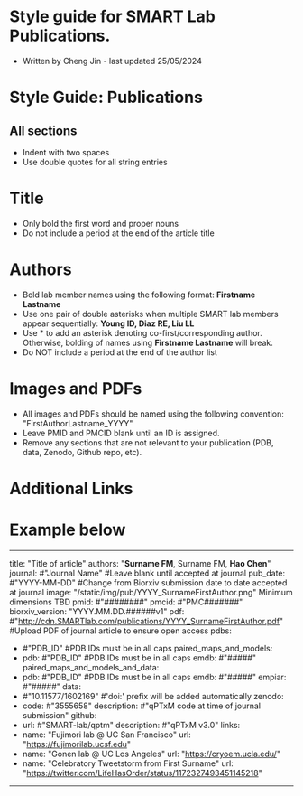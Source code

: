 # Style guide for SMART Lab Publications.

- Written by Cheng Jin - last updated 25/05/2024

# Style Guide: Publications

## All sections

- Indent with two spaces
- Use double quotes for all string entries

# Title

- Only bold the first word and proper nouns
- Do not include a period at the end of the article title

# Authors

- Bold lab member names using the following format: **Firstname Lastname**
- Use one pair of double asterisks when multiple SMART lab members appear sequentially: **Young ID, Diaz RE, Liu LL**
- Use \* to add an asterisk denoting co-first/corresponding author. Otherwise, bolding of names using **Firstname Lastname** will break.
- Do NOT include a period at the end of the author list

# Images and PDFs

- All images and PDFs should be named using the following convention: "FirstAuthorLastname_YYYY"
- Leave PMID and PMCID blank until an ID is assigned.
- Remove any sections that are not relevant to your publication (PDB, data, Zenodo, Github repo, etc).

# Additional Links

# Example below

---

title: "Title of article"
authors: "**Surname FM**, Surname FM, **Hao Chen**"
journal: #"Journal Name" #Leave blank until accepted at journal
pub_date: #"YYYY-MM-DD" #Change from Biorxiv submission date to date accepted at journal
image: "/static/img/pub/YYYY_SurnameFirstAuthor.png" Minimum dimensions TBD
pmid: #"########"
pmcid: #"PMC#######"
biorxiv_version: "YYYY.MM.DD.######v1"
pdf: #"http://cdn.SMARTlab.com/publications/YYYY_SurnameFirstAuthor.pdf" #Upload PDF of journal article to ensure open access
pdbs:

- #"PDB_ID" #PDB IDs must be in all caps
  paired_maps_and_models:
- pdb: #"PDB_ID" #PDB IDs must be in all caps
  emdb: #"#####"
  paired_maps_and_models_and_data:
- pdb: #"PDB_ID" #PDB IDs must be in all caps
  emdb: #"#####"
  empiar: #"#####"
  data:
- #"10.11577/1602169" #'doi:' prefix will be added automatically
  zenodo:
- code: #"3555658"
  description: #"qPTxM code at time of journal submission"
  github:
- url: #"SMART-lab/qptm"
  description: #"qPTxM v3.0"
  links:
- name: "Fujimori lab @ UC San Francisco"
  url: "https://fujimorilab.ucsf.edu"
- name: "Gonen lab @ UC Los Angeles"
  url: "https://cryoem.ucla.edu/"
- name: "Celebratory Tweetstorm from First Surname"
  url: "https://twitter.com/LifeHasOrder/status/1172327493451145218"

---
